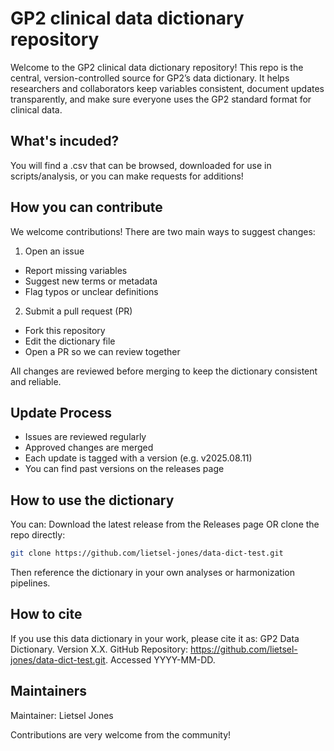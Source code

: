 # GP2 clinical data dictionary repository
Welcome to the GP2 clinical data dictionary repository!
This repo is the central, version-controlled source for GP2’s data dictionary.
It helps researchers and collaborators keep variables consistent, document updates transparently, and make sure everyone uses the GP2 standard format for clinical data.

## What's incuded?
You will find a .csv that can be browsed, downloaded for use in scripts/analysis, or you can make requests for additions!

## How you can contribute
We welcome contributions! There are two main ways to suggest changes:
1.  Open an issue
*  Report missing variables
*  Suggest new terms or metadata
*  Flag typos or unclear definitions
2.  Submit a pull request (PR)
*  Fork this repository
*  Edit the dictionary file
*  Open a PR so we can review together

All changes are reviewed before merging to keep the dictionary consistent and reliable.

## Update Process
*  Issues are reviewed regularly
*  Approved changes are merged
*  Each update is tagged with a version (e.g. v2025.08.11)
*  You can find past versions on the releases page

## How to use the dictionary
You can:
Download the latest release from the Releases page
OR clone the repo directly:
```bash
git clone https://github.com/lietsel-jones/data-dict-test.git
```
Then reference the dictionary in your own analyses or harmonization pipelines.

## How to cite
If you use this data dictionary in your work, please cite it as:
GP2 Data Dictionary. Version X.X. GitHub Repository: https://github.com/lietsel-jones/data-dict-test.git. Accessed YYYY-MM-DD.

## Maintainers
Maintainer: Lietsel Jones

Contributions are very welcome from the community!
